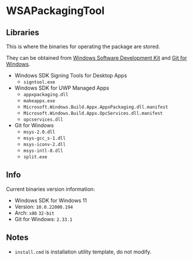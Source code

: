 # WSAPackagingTool

## Libraries
This is where the binaries for operating the package are stored.

They can be obtained from [Windows Software Development Kit](https://developer.microsoft.com/en-us/windows/downloads/windows-sdk/) and [Git for Windows](https://git-scm.com/download/win).

- Windows SDK Signing Tools for Desktop Apps
  - `signtool.exe`
- Windows SDK for UWP Managed Apps
  - `appxpackaging.dll`
  - `makeappx.exe`
  - `Microsoft.Windows.Build.Appx.AppxPackaging.dll.manifest`
  - `Microsoft.Windows.Build.Appx.OpcServices.dll.manifest`
  - `opcservices.dll`
- Git for Windows
  - `msys-2.0.dll`
  - `msys-gcc_s-1.dll`
  - `msys-iconv-2.dll`
  - `msys-intl-8.dll`
  - `split.exe`

## Info
Current binaries version information:
- Windows SDK for Windows 11
- Version: `10.0.22000.194`
- Arch: `x86` `32-bit`
- Git for Windows: `2.33.1`

## Notes
- `install.cmd` is installation utility template, do not modify.
